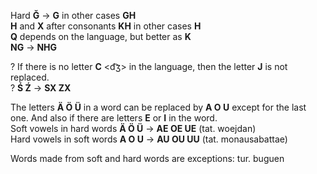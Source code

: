 Hard **Ğ** -> **G** in other cases **GH**  
**H** and **X** after consonants **KH** in other cases **H**  
**Q** depends on the language, but better as **K**  
**NG** -> **NHG**  

? If there is no letter **C** <d͡ʒ> in the language, then the letter **J** is not replaced.  
? **Ś Ź** -> **SX ZX**

The letters **Ä Ö Ü** in a word can be replaced by **A O U** except for the last one. And also if there are letters **E** or **I** in the word.  
Soft vowels in hard words  **Ä Ö Ü** -> **AE OE UE** (tat. woejdan)  
Hard vowels in soft words  **A O U** -> **AU OU UU** (tat. monausabattae)  

Words made from soft and hard words are exceptions: tur. buguen


